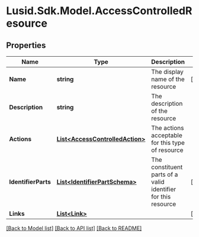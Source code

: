 # Lusid.Sdk.Model.AccessControlledResource
## Properties

Name | Type | Description | Notes
------------ | ------------- | ------------- | -------------
**Name** | **string** | The display name of the resource | [optional] 
**Description** | **string** | The description of the resource | 
**Actions** | [**List&lt;AccessControlledAction&gt;**](AccessControlledAction.md) | The actions acceptable for this type of resource | 
**IdentifierParts** | [**List&lt;IdentifierPartSchema&gt;**](IdentifierPartSchema.md) | The constituent parts of a valid identifier for this resource | [optional] 
**Links** | [**List&lt;Link&gt;**](Link.md) |  | [optional] 

[[Back to Model list]](../README.md#documentation-for-models) [[Back to API list]](../README.md#documentation-for-api-endpoints) [[Back to README]](../README.md)

